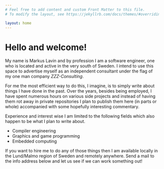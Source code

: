 ```yaml
---
# Feel free to add content and custom Front Matter to this file.
# To modify the layout, see https://jekyllrb.com/docs/themes/#overriding-theme-defaults

layout: home
---
```


# Hello and welcome!

My name is Markus Lavin and by profession I am a software engineer, one who is
located and active in the very south of Sweden. I intend to use this space to
advertise myself as an independent consultant under the flag of my one man
company *ZZZ-Consulting*.

For me the most efficient way to do this, I imagine, is to simply write about
things I have done in the past. Over the years, besides being employed, I have
spent numerous hours on various side projects and instead of having them rot
away in private repositories I plan to publish them here (in parts or whole)
accompanied with some hopefully interesting commentary.

Experience and interest wise I am limited to the following fields which also
happen to be what I plan to write about.

- Compiler engineering
- Graphics and game programming
- Embedded computing

If you want to hire me to do any of those things then I am available locally in
the Lund/Malmo region of Sweden and remotely anywhere. Send a mail to the info
address below and let us see if we can work something out!
